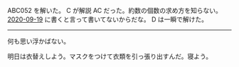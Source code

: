 ABC052 を解いた。 C が解説 AC だった。約数の個数の求め方を知らない。 [2020-09-19][] に書くと言って書いてないからだな。 D は一瞬で解けた。

---

何も思い浮かばない。

明日は衣替えしよう。マスクをつけて衣類を引っ張り出すんだ。寝よう。

[2020-09-19]: https://blog.bouzuya.net/2020/09/19/

